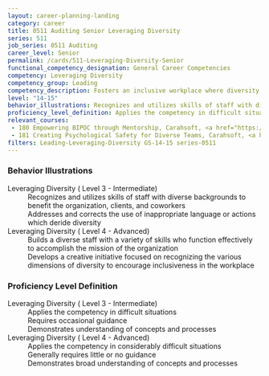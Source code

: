 ```yaml
---
layout: career-planning-landing
category: career
title: 0511 Auditing Senior Leveraging Diversity
series: 511
job_series: 0511 Auditing
career_level: Senior
permalink: /cards/511-Leveraging-Diversity-Senior
functional_competency_designation: General Career Competencies
competency: Leveraging Diversity
competency_group: Leading
competency_description: Fosters an inclusive workplace where diversity and individual differences are valued and leveraged to achieve the vision and mission of the organization 
level: "14-15"
behavior_illustrations: Recognizes and utilizes skills of staff with diverse backgrounds to benefit the organization, clients, and coworkers ? Addresses and corrects the use of inappropriate language or actions which deride diversity ? Builds a diverse staff with a variety of skills who function effectively to accomplish the mission of the organization ? Develops a creative initiative focused on recognizing the various dimensions of diversity to encourage inclusiveness in the workplace
proficiency_level_definition: Applies the competency in difficult situations ? Requires occasional guidance ? Demonstrates understanding of concepts and processes ? Applies the competency in considerably difficult situations ? Generally requires little or no guidance ? Demonstrates broad understanding of concepts and processes
relevant_courses: 
 - 180 Empowering BIPOC through Mentorship, Carahsoft, <a href="https://www.linkedin.com/learning/empowering-bipoc-through-mentorship">https://www.linkedin.com/learning/empowering-bipoc-through-mentorship</a>
 - 181 Creating Psychological Safety for Diverse Teams, Carahsoft, <a href="https://www.linkedin.com/learning/creating-psychological-safety-for-diverse-teams">https://www.linkedin.com/learning/creating-psychological-safety-for-diverse-teams</a>
filters: Leading-Leveraging-Diversity GS-14-15 series-0511
---
```


<div class="desktop:grid-col-6 margin-y-205">
  <div class="border-top-05 bg-white padding-2 shadow-5 height-full members-hover border-1px border-gray-30 border-top-orange radius-lg">
    <h3>Behavior Illustrations</h3>
    <dl class="text-base"><dt>Leveraging Diversity ( Level 3 - Intermediate)</dt><dd>Recognizes and utilizes skills of staff with diverse backgrounds to benefit the organization, clients, and coworkers </dd><dd> Addresses and corrects the use of inappropriate language or actions which deride diversity</dd><dt>Leveraging Diversity ( Level 4 - Advanced)</dt><dd>Builds a diverse staff with a variety of skills who function effectively to accomplish the mission of the organization </dd><dd> Develops a creative initiative focused on recognizing the various dimensions of diversity to encourage inclusiveness in the workplace</dd></dl>
  </div>
</div>
<div class="desktop:grid-col-6 margin-y-205">
  <div class="border-top-05 bg-white padding-2 shadow-5 height-full members-hover border-1px border-gray-30 border-top-orange radius-lg">
    <h3>Proficiency Level Definition</h3>
    <dl class="text-base"><dt>Leveraging Diversity ( Level 3 - Intermediate)</dt><dd>Applies the competency in difficult situations </dd><dd> Requires occasional guidance </dd><dd> Demonstrates understanding of concepts and processes</dd><dt>Leveraging Diversity ( Level 4 - Advanced)</dt><dd>Applies the competency in considerably difficult situations </dd><dd> Generally requires little or no guidance </dd><dd> Demonstrates broad understanding of concepts and processes</dd></dl>
  </div>
</div>